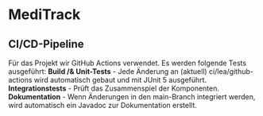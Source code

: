 # MediTrack



## CI/CD-Pipeline
Für das Projekt wir GitHub Actions verwendet.
Es werden folgende Tests ausgeführt:
**Build /& Unit-Tests** - Jede Änderung an (aktuell) ci/lea/github-actions wird automatisch gebaut und mit JUnit 5 ausgeführt.
**Integrationstests** - Prüft das Zusammenspiel der Komponenten.
**Dokumentation** - Wenn Änderungen in den main-Branch integriert werden, wird automatisch ein Javadoc zur Dokumentation erstellt.

